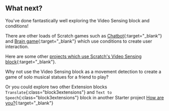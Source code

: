 ## What next?

You've done fantastically well exploring the Video Sensing block and conditions!

There are other loads of Scratch games such as [Chatbot](https://projects.raspberrypi.org/en/projects/chatbot){:target="_blank"} and [Brain game](https://projects.raspberrypi.org/en/projects/brain-game){:target="_blank"} which use conditions to create user interaction.

Here are some other [projects which use Scratch's Video Sensing block](https://scratch.mit.edu/studios/201435){:target="_blank"}.

Why not use the Video Sensing block as a movement detection to create a game of solo musical statues for a friend to play?

Or you could explore two other Extension blocks `Translate`{:class="block3extensions"} and `Text to Speech`{:class="block3extensions"} block in another Starter project [How are you?](https://projects.raspberrypi.org/en/projects/how-are-you){:target="_blank"}

